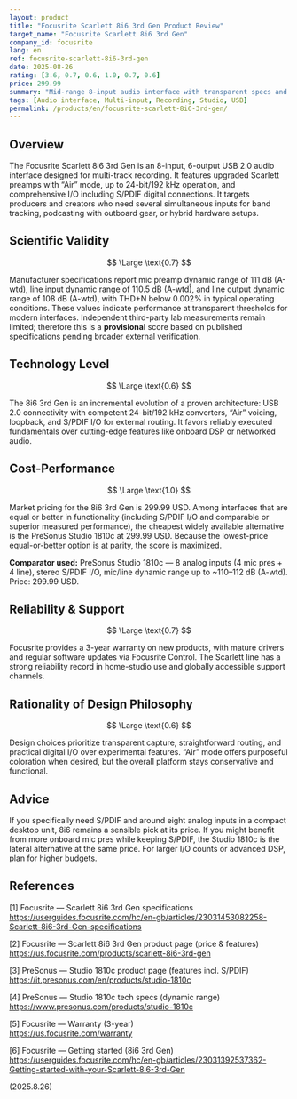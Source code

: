 ```yaml
---
layout: product
title: "Focusrite Scarlett 8i6 3rd Gen Product Review"
target_name: "Focusrite Scarlett 8i6 3rd Gen"
company_id: focusrite
lang: en
ref: focusrite-scarlett-8i6-3rd-gen
date: 2025-08-26
rating: [3.6, 0.7, 0.6, 1.0, 0.7, 0.6]
price: 299.99
summary: "Mid-range 8-input audio interface with transparent specs and solid reliability; pricing aligns with the cheapest equal-or-better alternative"
tags: [Audio interface, Multi-input, Recording, Studio, USB]
permalink: /products/en/focusrite-scarlett-8i6-3rd-gen/
---
```

## Overview

The Focusrite Scarlett 8i6 3rd Gen is an 8-input, 6-output USB 2.0 audio interface designed for multi-track recording. It features upgraded Scarlett preamps with “Air” mode, up to 24-bit/192 kHz operation, and comprehensive I/O including S/PDIF digital connections. It targets producers and creators who need several simultaneous inputs for band tracking, podcasting with outboard gear, or hybrid hardware setups.

## Scientific Validity

$$ \Large \text{0.7} $$

Manufacturer specifications report mic preamp dynamic range of 111 dB (A-wtd), line input dynamic range of 110.5 dB (A-wtd), and line output dynamic range of 108 dB (A-wtd), with THD+N below 0.002% in typical operating conditions. These values indicate performance at transparent thresholds for modern interfaces. Independent third-party lab measurements remain limited; therefore this is a **provisional** score based on published specifications pending broader external verification.

## Technology Level

$$ \Large \text{0.6} $$

The 8i6 3rd Gen is an incremental evolution of a proven architecture: USB 2.0 connectivity with competent 24-bit/192 kHz converters, “Air” voicing, loopback, and S/PDIF I/O for external routing. It favors reliably executed fundamentals over cutting-edge features like onboard DSP or networked audio.

## Cost-Performance

$$ \Large \text{1.0} $$

Market pricing for the 8i6 3rd Gen is 299.99 USD. Among interfaces that are equal or better in functionality (including S/PDIF I/O and comparable or superior measured performance), the cheapest widely available alternative is the PreSonus Studio 1810c at 299.99 USD. Because the lowest-price equal-or-better option is at parity, the score is maximized.

**Comparator used:** PreSonus Studio 1810c — 8 analog inputs (4 mic pres + 4 line), stereo S/PDIF I/O, mic/line dynamic range up to ~110–112 dB (A-wtd). Price: 299.99 USD.

## Reliability & Support

$$ \Large \text{0.7} $$

Focusrite provides a 3-year warranty on new products, with mature drivers and regular software updates via Focusrite Control. The Scarlett line has a strong reliability record in home-studio use and globally accessible support channels.

## Rationality of Design Philosophy

$$ \Large \text{0.6} $$

Design choices prioritize transparent capture, straightforward routing, and practical digital I/O over experimental features. “Air” mode offers purposeful coloration when desired, but the overall platform stays conservative and functional.

## Advice

If you specifically need S/PDIF and around eight analog inputs in a compact desktop unit, 8i6 remains a sensible pick at its price. If you might benefit from more onboard mic pres while keeping S/PDIF, the Studio 1810c is the lateral alternative at the same price. For larger I/O counts or advanced DSP, plan for higher budgets.

## References

[1] Focusrite — Scarlett 8i6 3rd Gen specifications  
https://userguides.focusrite.com/hc/en-gb/articles/23031453082258-Scarlett-8i6-3rd-Gen-specifications

[2] Focusrite — Scarlett 8i6 3rd Gen product page (price & features)  
https://us.focusrite.com/products/scarlett-8i6-3rd-gen

[3] PreSonus — Studio 1810c product page (features incl. S/PDIF)  
https://it.presonus.com/en/products/studio-1810c

[4] PreSonus — Studio 1810c tech specs (dynamic range)  
https://www.presonus.com/products/studio-1810c

[5] Focusrite — Warranty (3-year)  
https://us.focusrite.com/warranty

[6] Focusrite — Getting started (8i6 3rd Gen)  
https://userguides.focusrite.com/hc/en-gb/articles/23031392537362-Getting-started-with-your-Scarlett-8i6-3rd-Gen

(2025.8.26)

